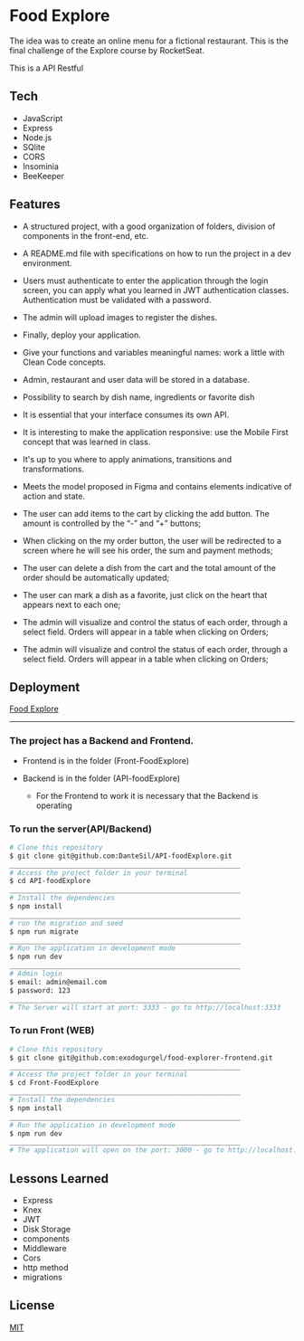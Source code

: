 
# Food Explore

The idea was to create an online menu for a fictional restaurant. This is the final challenge of the Explore course by RocketSeat.

This is a API Restful

## Tech 

- JavaScript
- Express
- Node.js
- SQlite
- CORS
- Insominia
- BeeKeeper


## Features


- A structured project, with a good organization of folders, division of components in the front-end, etc.

- A README.md file with specifications on how to run the project in a dev environment.

- Users must authenticate to enter the application through the login screen, you can apply what you learned in JWT authentication classes. Authentication must be validated with a password.

- The admin will upload images to register the dishes.

- Finally, deploy your application.

- Give your functions and variables meaningful names: work a little with Clean Code concepts.

- Admin, restaurant and user data will be stored in a database.

- Possibility to search by dish name, ingredients or favorite dish

- It is essential that your interface consumes its own API.

- It is interesting to make the application responsive: use the Mobile First concept that was learned in class.

- It's up to you where to apply animations, transitions and transformations.

- Meets the model proposed in Figma and contains elements indicative of action and state.

- The user can add items to the cart by clicking the add button. The amount is controlled by the “-” and “+” buttons;

- When clicking on the my order button, the user will be redirected to a screen where he will see his order, the sum and payment methods;

- The user can delete a dish from the cart and the total amount of the order should be automatically updated;

- The user can mark a dish as a favorite, just click on the heart that appears next to each one;

- The admin will visualize and control the status of each order, through a select field. Orders will appear in a table when clicking on Orders;

- The admin will visualize and control the status of each order, through a select field. Orders will appear in a table when clicking on Orders;
## Deployment

[Food Explore](rocketfooodexplore.netlify.app)

---

### The project has a Backend and Frontend.

- Frontend is in the folder (Front-FoodExplore)
- Backend is in the folder (API-foodExplore)

   - For the Frontend to work it is necessary that the Backend is operating


 ### To run the server(API/Backend)

```bash
# Clone this repository
$ git clone git@github.com:DanteSil/API-foodExplore.git
_________________________________________________________
# Access the project folder in your terminal
$ cd API-foodExplore 
_________________________________________________________
# Install the dependencies
$ npm install
_________________________________________________________
# run the migration and seed
$ npm run migrate
_________________________________________________________
# Run the application in development mode
$ npm run dev
_________________________________________________________
# Admin login
$ email: admin@email.com
$ password: 123
_________________________________________________________
# The Server will start at port: 3333 - go to http://localhost:3333
```

 ### To run Front (WEB)

```bash
# Clone this repository
$ git clone git@github.com:exodogurgel/food-explorer-frontend.git
_________________________________________________________
# Access the project folder in your terminal
$ cd Front-FoodExplore
_________________________________________________________
# Install the dependencies
$ npm install
_________________________________________________________
# Run the application in development mode
$ npm run dev
_________________________________________________________
# The application will open on the port: 3000 - go to http://localhost:3000
```


## Lessons Learned

- Express
- Knex
- JWT
- Disk Storage
- components
- Middleware
- Cors
- http method
- migrations
## License

[MIT](https://choosealicense.com/licenses/mit/)

